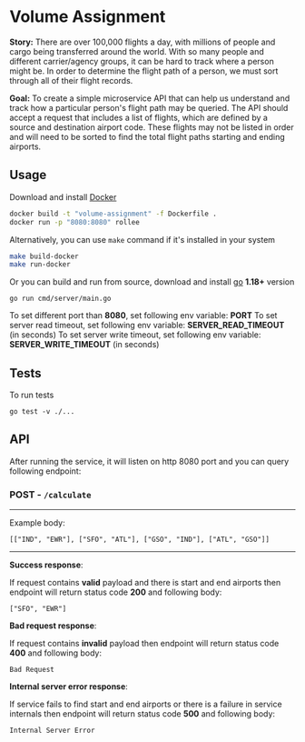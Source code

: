 # Volume Assignment

**Story:** There are over 100,000 flights a day, with millions of people and cargo being transferred around the world. With so many people and different carrier/agency groups, it can be hard to track where a person might be. In order to determine the flight path of a person, we must sort through all of their flight records.

**Goal:** To create a simple microservice API that can help us understand and track how a particular person's flight path may be queried. The API should accept a request that includes a list of flights, which are defined by a source and destination airport code. These flights may not be listed in order and will need to be sorted to find the total flight paths starting and ending airports.

## Usage

Download and install [Docker](https://www.docker.com)

```bash
docker build -t "volume-assignment" -f Dockerfile .
docker run -p "8080:8080" rollee
```

Alternatively, you can use `make` command if it's installed in your system

```bash
make build-docker
make run-docker
```

Or you can build and run from source, download and install [go](https://go.dev/dl/) **1.18+** version

```
go run cmd/server/main.go
```

To set different port than **8080**, set following env variable: **PORT**
To set server read timeout, set following env variable: **SERVER_READ_TIMEOUT** (in seconds)
To set server write timeout, set following env variable: **SERVER_WRITE_TIMEOUT** (in seconds)

## Tests

To run tests

```
go test -v ./...
```

## API

After running the service, it will listen on http 8080 port and you can query following endpoint:

### POST - `/calculate`

-------------------------------------------
Example body:
```
[["IND", "EWR"], ["SFO", "ATL"], ["GSO", "IND"], ["ATL", "GSO"]]
```

-------------------------------------------

**Success response**:

If request contains **valid** payload and there is start and end airports then endpoint will return status code **200** and following body:
```
["SFO", "EWR"]
```

**Bad request response**:

If request contains **invalid** payload then endpoint will return status code **400** and following body:
```
Bad Request
```

**Internal server error response**:

If service fails to find start and end airports or there is a failure in service internals then endpoint will return status code **500** and following body:
```
Internal Server Error
```
